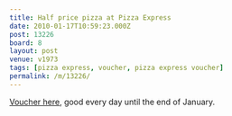 ```yaml
---
title: Half price pizza at Pizza Express
date: 2010-01-17T10:59:23.000Z
post: 13226
board: 8
layout: post
venue: v1973
tags: [pizza express, voucher, pizza express voucher]
permalink: /m/13226/
---
```

<a href="http://www.pizzaexpress-offers.co.uk">Voucher here</a>, good every day until the end of January.
